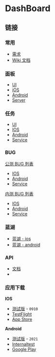# DashBoard

## 链接

### 常用

- [需求](https://github.com/bookey-dev/bookey.prd) 
- [Wiki 文档](https://github.com/bookey-dev/bookey.prd/wiki)

### 面板

- [UI](https://github.com/orgs/bookey-dev/projects/25/views/4)
- [iOS](https://github.com/orgs/bookey-dev/projects/25/views/5)
- [Android](https://github.com/orgs/bookey-dev/projects/25/views/6)
- [Server](https://github.com/orgs/bookey-dev/projects/25/views/7)

### 任务

- [UI](https://github.com/orgs/bookey-dev/projects/17)
- [IOS](https://github.com/orgs/bookey-dev/projects/15)
- [Android](https://github.com/orgs/bookey-dev/projects/14)
- [Service](https://github.com/orgs/bookey-dev/projects/16)

### BUG

[公测 BUG 列表](https://github.com/bookey-dev/bookey.bug/issues)

- [IOS](https://github.com/bookey-dev/bookey.bug/issues?q=is%3Aopen+is%3Aissue+label%3A%22platform%3A+ios%22)
- [Android](https://github.com/bookey-dev/bookey.bug/issues?q=is%3Aopen+is%3Aissue+label%3A%22platform%3A+android%22)
- [Service](https://github.com/bookey-dev/bookey.bug/issues?q=is%3Aopen+is%3Aissue+label%3A%22platform%3A+service%22)

[内测 BUG 列表](https://github.com/bookey-dev/bookey.prd/issues?q=is%3Aopen+is%3Aissue+label%3Abug)

- [IOS](https://github.com/bookey-dev/bookey.prd/issues?q=is%3Aopen+is%3Aissue+label%3Abug%2C%22task%3A+ios%22)
- [Android](https://github.com/bookey-dev/bookey.prd/issues?q=is%3Aopen+is%3Aissue+label%3Abug%2C%22task%3A+android%22)
- [Service](https://github.com/bookey-dev/bookey.prd/issues?q=is%3Aopen+is%3Aissue+label%3Abug%2C%22task%3A+service%22)

### 蓝湖

- [蓝湖 - ios](https://lanhuapp.com/web/#/item/project/stage?pid=462d690a-837c-414f-9495-282024ca3c01)
- [蓝湖 - android](https://lanhuapp.com/web/#/item/project/stage?pid=8ea76ba6-7dd7-4287-b686-bd9d13f444c4)

### API

- [文档](https://dev.bookey.app:8080/doc.html)
- 
### 应用下载

**IOS**

- [测试版](https://www.pgyer.com/o9So) - `0910`
- [TestFlight](https://apps.apple.com/cn/app/testflight/id899247664)
- [App Store](https://apps.apple.com/cn/app/id1490069864)

**Android**

- [测试版](https://www.pgyer.com/C5re) - `2021`
- [Internaltest](https://play.google.com/apps/internaltest/4700196513230198982)
- [Google Play](https://play.google.com/store/apps/details?id=app.bookey)


